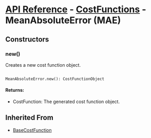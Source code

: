 # [API Reference](../../API.md) - [CostFunctions](../CostFunctions.md) - MeanAbsoluteError (MAE)

## Constructors

### new()

Creates a new cost function object.

```

MeanAbsoluteError.new(): CostFunctionObject

```

#### Returns:

* CostFunction: The generated cost function object.

## Inherited From

* [BaseCostFunction](BaseCostFunction.md)
